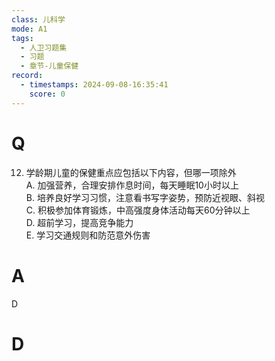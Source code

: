 ```yaml
---
class: 儿科学
mode: A1
tags:
  - 人卫习题集
  - 习题
  - 章节-儿童保健
record:
  - timestamps: 2024-09-08-16:35:41
    score: 0
---
```


# Q
12. 学龄期儿童的保健重点应包括以下内容，但哪一项除外  
A. 加强营养，合理安排作息时间，每天睡眠10小时以上  
B. 培养良好学习习惯，注意看书写字姿势，预防近视眼、斜视  
C. 积极参加体育锻炼，中高强度身体活动每天60分钟以上  
D. 超前学习，提高竞争能力  
E. 学习交通规则和防范意外伤害  
# A
D
# D
